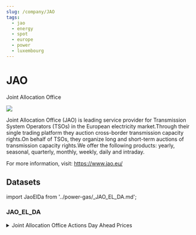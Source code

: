 ```yaml
---
slug: /company/JAO
tags:
  - jao
  - energy
  - spot
  - europe
  - power
  - luxembourg
---
```


JAO
============================================================

Joint Allocation Office

![](/img/data/jao.jpg)

Joint Allocation Office (JAO) is leading service provider for Transmission System Operators (TSOs) in the European electricity market.Through their single trading platform they auction cross-border transmission capacity rights.On behalf of TSOs, they organize long and short-term auctions of transmission capacity rights.We offer the following products: yearly, seasonal, quarterly, monthly, weekly, daily and intraday.

For more information, visit: https://www.jao.eu/

## Datasets 

import JaoElDa from '../power-gas/_JAO_EL_DA.md';

### JAO_EL_DA
<details>
<summary>Joint Allocation Office Actions Day Ahead Prices</summary>
<JaoElDa/>
</details>